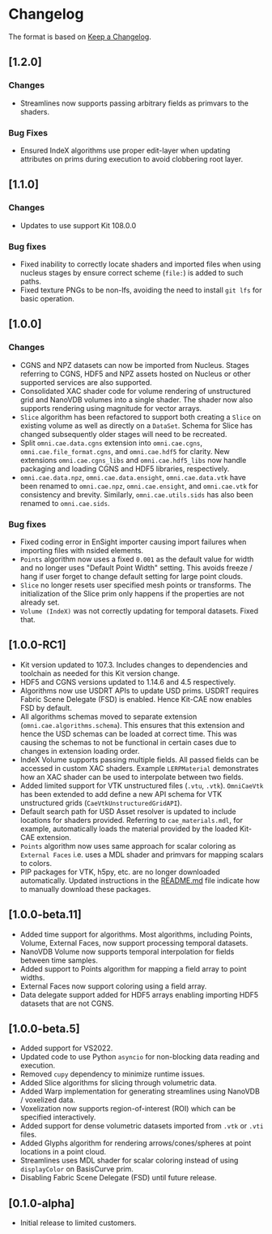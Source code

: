 # Changelog

The format is based on [Keep a Changelog](https://keepachangelog.com/en/1.0.0/).

## [1.2.0]

### Changes

* Streamlines now supports passing arbitrary fields as primvars to the shaders.

### Bug Fixes

* Ensured IndeX algorithms use proper edit-layer when updating attributes on prims during execution
  to avoid clobbering root layer.

## [1.1.0]

### Changes

* Updates to use support Kit 108.0.0

### Bug fixes

* Fixed inability to correctly locate shaders and imported files when using nucleus stages by ensure
  correct scheme (`file:`) is added to such paths.
* Fixed texture PNGs to be non-lfs, avoiding the need to install `git lfs` for basic operation.

## [1.0.0]

### Changes

* CGNS and NPZ datasets can now be imported from Nucleus. Stages referring to CGNS, HDF5 and NPZ assets hosted on Nucleus
  or other supported services are also supported.
* Consolidated XAC shader code for volume rendering of unstructured grid and NanoVDB volumes into a single shader. The shader
  now also supports rendering using magnitude for vector arrays.
* `Slice` algorithm has been refactored to support both creating a `Slice` on existing volume as well as directly on
  a `DataSet`. Schema for Slice has changed subsequently older stages will need to be recreated.
* Split `omni.cae.data.cgns` extension into `omni.cae.cgns`, `omni.cae.file_format.cgns`, and `omni.cae.hdf5` for
  clarity. New extensions `omni.cae.cgns_libs` and `omni.cae.hdf5_libs` now handle packaging and loading CGNS and HDF5 libraries,
  respectively.
* `omni.cae.data.npz`, `omni.cae.data.ensight`, `omni.cae.data.vtk` have been renamed to `omni.cae.npz`, `omni.cae.ensight`,
  and `omni.cae.vtk` for consistency and brevity. Similarly, `omni.cae.utils.sids` has also been renamed to `omni.cae.sids`.

### Bug fixes

* Fixed coding error in EnSight importer causing import failures when importing files with nsided elements.
* `Points` algorithm now uses a fixed `0.001` as the default value for width and no longer uses "Default Point Width"
  setting. This avoids freeze / hang if user forget to change default setting for large point clouds.
* `Slice` no longer resets user specified mesh points or transforms. The initialization of the Slice prim only happens if the
  properties are not already set.
* `Volume (IndeX)` was not correctly updating for temporal datasets. Fixed that.


## [1.0.0-RC1]

* Kit version updated to 107.3. Includes changes to dependencies and toolchain as needed for this Kit version change.
* HDF5 and CGNS versions updated to 1.14.6 and 4.5 respectively.
* Algorithms now use USDRT APIs to update USD prims. USDRT requires Fabric Scene Delegate (FSD) is enabled. Hence Kit-CAE
  now enables FSD by default.
* All algorithms schemas moved to separate extension (`omni.cae.algorithms.schema`). This ensures that this extension
  and hence the USD schemas can be loaded at correct time. This was causing the schemas to not be functional
  in certain cases due to changes in extension loading order.
* IndeX Volume supports passing multiple fields. All passed fields can be accessed in custom XAC shaders. Example
  `LERPMaterial` demonstrates how an XAC shader can be used to interpolate between two fields.
* Added limited support for VTK unstructured files (`.vtu`, `.vtk`). `OmniCaeVtk` has been extended to add define a new
  API schema for VTK unstructured grids (`CaeVtkUnstructuredGridAPI`).
* Default search path for USD Asset resolver is updated to include locations for shaders provided. Referring to
  `cae_materials.mdl`, for example, automatically loads the material provided by the loaded Kit-CAE extension.
* `Points` algorithm now uses same approach for scalar coloring as `External Faces` i.e. uses a MDL shader and primvars
  for mapping scalars to colors.
* PIP packages for VTK, h5py, etc. are no longer downloaded automatically.
  Updated instructions in the [README.md](./README.md) file indicate how to manually download these packages.

## [1.0.0-beta.11]

* Added time support for algorithms. Most algorithms, including Points, Volume, External Faces, now support processing temporal
  datasets.
* NanoVDB Volume now supports temporal interpolation for fields between time samples.
* Added support to Points algorithm for mapping a field array to point widths.
* External Faces now support coloring using a field array.
* Data delegate support added for HDF5 arrays enabling importing HDF5 datasets that are not CGNS.

## [1.0.0-beta.5]

* Added support for VS2022.
* Updated code to use Python `asyncio` for non-blocking data reading and execution.
* Removed `cupy` dependency to minimize runtime issues.
* Added Slice algorithms for slicing through volumetric data.
* Added Warp implementation for generating streamlines using NanoVDB / voxelized data.
* Voxelization now supports region-of-interest (ROI) which can be specified interactively.
* Added support for dense volumetric datasets imported from `.vtk` or `.vti` files.
* Added Glyphs algorithm for rendering arrows/cones/spheres at point locations in a point cloud.
* Streamlines uses MDL shader for scalar coloring instead of using `displayColor` on BasisCurve prim.
* Disabling Fabric Scene Delegate (FSD) until future release.

## [0.1.0-alpha]

* Initial release to limited customers.
